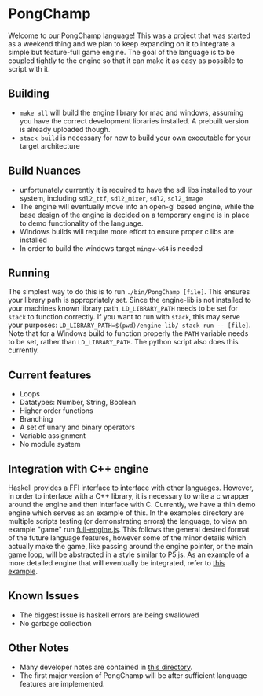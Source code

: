# PongChamp

Welcome to our PongChamp language! This was a project that was started as a weekend thing and we plan to keep expanding on it to integrate a simple but feature-full game engine. The goal of the language is to be coupled tightly to the engine so that it can make it as easy as possible to script with it.

## Building
* `make all` will build the engine library for mac and windows, assuming you have the correct development libraries installed. A prebuilt version is already uploaded though.
* `stack build` is necessary for now to build your own executable for your target architecture

## Build Nuances
* unfortunately currently it is required to have the sdl libs installed to your system, including `sdl2_ttf`, `sdl2_mixer`, `sdl2`, `sdl2_image`
* The engine will eventually move into an open-gl based engine, while the base design of the engine is decided on a temporary engine is in place to demo functionality of the language.
* Windows builds will require more effort to ensure proper c libs are installed
* In order to build the windows target `mingw-w64` is needed

## Running
The simplest way to do this is to run `./bin/PongChamp [file]`. This ensures your library path is appropriately set. Since the engine-lib is not installed to your machines known library path, `LD_LIBRARY_PATH` needs to be set for `stack` to function correctly. If you want to run with `stack`, this may serve your purposes: `LD_LIBRARY_PATH=$(pwd)/engine-lib/ stack run -- [file]`. Note that for a Windows build to function properly the `PATH` variable needs to be set, rather than `LD_LIBRARY_PATH`. The python script also does this currently.

## Current features
* Loops
* Datatypes: Number, String, Boolean
* Higher order functions
* Branching
* A set of unary and binary operators
* Variable assignment
* No module system

## Integration with C++ engine
Haskell provides a FFI interface to interface with other languages. However, in order to interface with a C++ library, it is necessary to write a c wrapper around the engine and then interface with C. Currently, we have a thin demo engine which serves as an example of this. In the examples directory are multiple scripts testing (or demonstrating errors) the language, to view an example "game" run [full-engine.js](examples/full-engine.js). This follows the general desired format of the future language features, however some of the minor details which actually make the game, like passing around the engine pointer, or the main game loop, will be abstracted in a style similar to P5.js. As an example of a more detailed engine that will eventually be integrated, refer to [this example](https://ryanrio.github.io/game-engines-docs/Assignment2_Docs/index.html).

## Known Issues
* The biggest issue is haskell errors are being swallowed
* No garbage collection

## Other Notes
* Many developer notes are contained in [this directory](notes/).
* The first major version of PongChamp will be after sufficient language features are implemented.